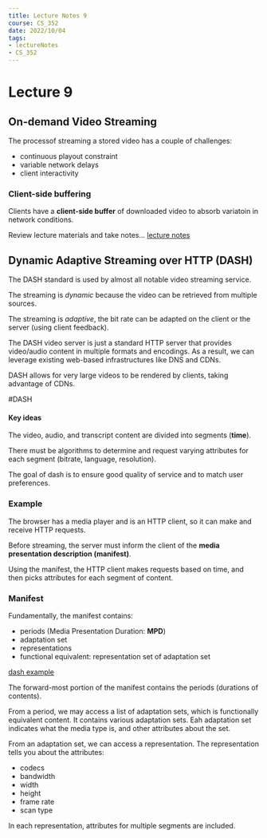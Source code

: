 ```yaml
---
title: Lecture Notes 9
course: CS_352
date: 2022/10/04
tags: 
- lectureNotes
- CS_352
---
```


# Lecture 9

## On-demand Video Streaming
The processof streaming a stored video has a couple of challenges:
- continuous playout constraint
- variable network delays
- client interactivity

### Client-side buffering
Clients have a **client-side buffer** of downloaded video to absorb variatoin in network conditions.

Review lecture materials and take notes...
[lecture notes](https://people.cs.rutgers.edu/~sn624/352-S22/lectures/08-video-streaming.pdf)


## Dynamic Adaptive Streaming over HTTP (DASH)

The DASH standard is used by almost all notable video streaming service.

The streaming is *dynamic* because the video can be retrieved from multiple sources.

The streaming is *adaptive*, the bit rate can be adapted on the client or the server (using client feedback).

The DASH video server is just a standard HTTP server that provides video/audio content in multiple formats and encodings. As a result, we can leverage existing web-based infrastructures like DNS and CDNs.

DASH allows for very large videos to be rendered by clients, taking advantage of CDNs.

#DASH

#### Key ideas
The video, audio, and transcript content are divided into segments (**time**).

There must be algorithms to determine and request varying attributes for each segment (bitrate, language, resolution).

The goal of dash is to ensure good quality of service and to match user preferences.

### Example
The browser has a media player and is an HTTP client, so it can make and receive HTTP requests.

Before streaming, the server must inform the client of the **media presentation description (manifest)**.

Using the manifest, the HTTP client makes requests based on time, and then picks attributes for each segment of content.

### Manifest
Fundamentally, the manifest contains:
- periods (Media Presentation Duration: **MPD**)
- adaptation set
- representations
- functional equivalent: representation set of adaptation set

[dash example](https://reference.dashif.org/dash.js/latest/samples/dash-if-reference-player/index.html)

The forward-most portion of the manifest contains the periods (durations of contents). 

From a period, we may access a list of adaptation sets, which is functionally equivalent content. It contains various adaptation sets. Eah adaptation set indicates what the media type is, and other attributes about the set.

From an adaptation set, we can access a representation. The representation tells you about the attributes:
- codecs
- bandwidth
- width
- height
- frame rate
- scan type

In each representation, attributes for multiple segments are included. 